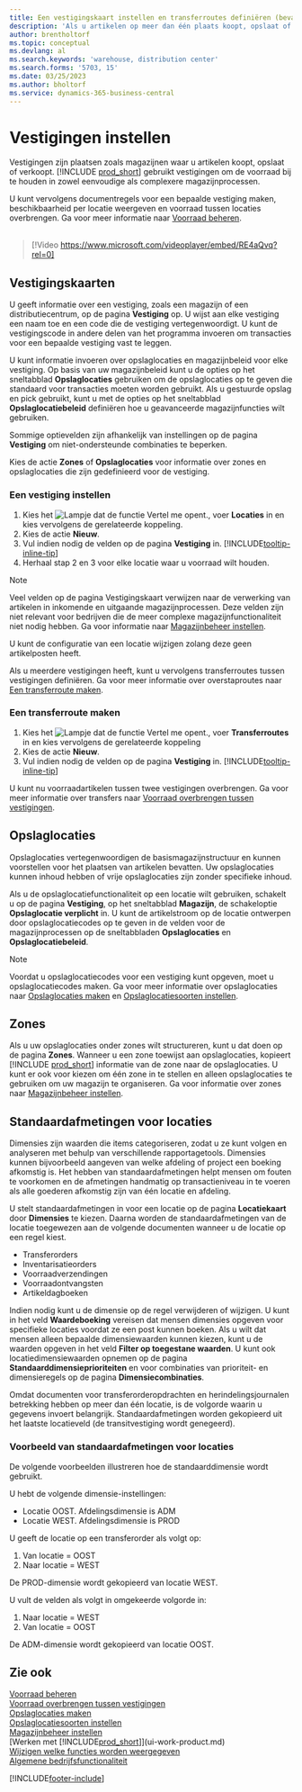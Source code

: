```yaml
---
title: Een vestigingskaart instellen en transferroutes definiëren (bevat video)
description: 'Als u artikelen op meer dan één plaats koopt, opslaat of verkoopt, kunt u elke plaats als een locatie instellen.'
author: brentholtorf
ms.topic: conceptual
ms.devlang: al
ms.search.keywords: 'warehouse, distribution center'
ms.search.forms: '5703, 15'
ms.date: 03/25/2023
ms.author: bholtorf
ms.service: dynamics-365-business-central
---
```

# Vestigingen instellen

Vestigingen zijn plaatsen zoals magazijnen waar u artikelen koopt, opslaat of verkoopt. [!INCLUDE [prod_short](includes/prod_short.md)] gebruikt vestigingen om de voorraad bij te houden in zowel eenvoudige als complexere magazijnprocessen.

U kunt vervolgens documentregels voor een bepaalde vestiging maken, beschikbaarheid per locatie weergeven en voorraad tussen locaties overbrengen. Ga voor meer informatie naar [Voorraad beheren](inventory-manage-inventory.md).
<br><br>  
  
> [!Video https://www.microsoft.com/videoplayer/embed/RE4aQvq?rel=0]

## Vestigingskaarten

U geeft informatie over een vestiging, zoals een magazijn of een distributiecentrum, op de pagina **Vestiging** op. U wijst aan elke vestiging een naam toe en een code die de vestiging vertegenwoordigt. U kunt de vestigingscode in andere delen van het programma invoeren om transacties voor een bepaalde vestiging vast te leggen.  

U kunt informatie invoeren over opslaglocaties en magazijnbeleid voor elke vestiging. Op basis van uw magazijnbeleid kunt u de opties op het sneltabblad **Opslaglocaties** gebruiken om de opslaglocaties op te geven die standaard voor transacties moeten worden gebruikt. Als u gestuurde opslag en pick gebruikt, kunt u met de opties op het sneltabblad **Opslaglocatiebeleid** definiëren hoe u geavanceerde magazijnfuncties wilt gebruiken.  

Sommige optievelden zijn afhankelijk van instellingen op de pagina **Vestiging** om niet-ondersteunde combinaties te beperken.  

Kies de actie **Zones** of **Opslaglocaties** voor informatie over zones en opslaglocaties die zijn gedefinieerd voor de vestiging.

### Een vestiging instellen

1. Kies het ![Lampje dat de functie Vertel me opent.](media/ui-search/search_small.png "Vertel me wat u wilt doen"), voer **Locaties** in en kies vervolgens de gerelateerde koppeling.
2. Kies de actie **Nieuw**.
3. Vul indien nodig de velden op de pagina **Vestiging** in. [!INCLUDE[tooltip-inline-tip](includes/tooltip-inline-tip_md.md)]
4. Herhaal stap 2 en 3 voor elke locatie waar u voorraad wilt houden.

> [!NOTE]  
> Veel velden op de pagina Vestigingskaart verwijzen naar de verwerking van artikelen in inkomende en uitgaande magazijnprocessen. Deze velden zijn niet relevant voor bedrijven die de meer complexe magazijnfunctionaliteit niet nodig hebben. Ga voor informatie naar [Magazijnbeheer instellen](warehouse-setup-warehouse.md).

U kunt de configuratie van een locatie wijzigen zolang deze geen artikelposten heeft.  

Als u meerdere vestigingen heeft, kunt u vervolgens transferroutes tussen vestigingen definiëren. Ga voor meer informatie over overstaproutes naar [Een transferroute maken](inventory-how-setup-locations.md#to-create-a-transfer-route).

### Een transferroute maken

1. Kies het ![Lampje dat de functie Vertel me opent.](media/ui-search/search_small.png "Vertel me wat u wilt doen"), voer **Transferroutes** in en kies vervolgens de gerelateerde koppeling
2. Kies de actie **Nieuw**.
4. Vul indien nodig de velden op de pagina **Vestiging** in. [!INCLUDE[tooltip-inline-tip](includes/tooltip-inline-tip_md.md)]

U kunt nu voorraadartikelen tussen twee vestigingen overbrengen. Ga voor meer informatie over transfers naar [Voorraad overbrengen tussen vestigingen](inventory-how-transfer-between-locations.md).

## Opslaglocaties

Opslaglocaties vertegenwoordigen de basismagazijnstructuur en kunnen voorstellen voor het plaatsen van artikelen bevatten. Uw opslaglocaties kunnen inhoud hebben of vrije opslaglocaties zijn zonder specifieke inhoud.

Als u de opslaglocatiefunctionaliteit op een locatie wilt gebruiken, schakelt u op de pagina **Vestiging**, op het sneltabblad **Magazijn**, de schakeloptie **Opslaglocatie verplicht** in. U kunt de artikelstroom op de locatie ontwerpen door opslaglocatiecodes op te geven in de velden voor de magazijnprocessen op de sneltabbladen **Opslaglocaties** en **Opslaglocatiebeleid**.

> [!NOTE]
> Voordat u opslaglocatiecodes voor een vestiging kunt opgeven, moet u opslaglocatiecodes maken. Ga voor meer informatie over opslaglocaties naar [Opslaglocaties maken](warehouse-how-to-create-individual-bins.md) en [Opslaglocatiesoorten instellen](warehouse-how-to-set-up-bin-types.md).  

## Zones

Als u uw opslaglocaties onder zones wilt structureren, kunt u dat doen op de pagina **Zones**. Wanneer u een zone toewijst aan opslaglocaties, kopieert [!INCLUDE [prod_short](includes/prod_short.md)] informatie van de zone naar de opslaglocaties. U kunt er ook voor kiezen om één zone in te stellen en alleen opslaglocaties te gebruiken om uw magazijn te organiseren. Ga voor informatie over zones naar [Magazijnbeheer instellen](warehouse-setup-warehouse.md).  

## Standaardafmetingen voor locaties

Dimensies zijn waarden die items categoriseren, zodat u ze kunt volgen en analyseren met behulp van verschillende rapportagetools. Dimensies kunnen bijvoorbeeld aangeven van welke afdeling of project een boeking afkomstig is. Het hebben van standaardafmetingen helpt mensen om fouten te voorkomen en de afmetingen handmatig op transactieniveau in te voeren als alle goederen afkomstig zijn van één locatie en afdeling.

U stelt standaardafmetingen in voor een locatie op de pagina **Locatiekaart** door **Dimensies** te kiezen. Daarna worden de standaardafmetingen van de locatie toegewezen aan de volgende documenten wanneer u de locatie op een regel kiest.

* Transferorders
* Inventarisatieorders
* Voorraadverzendingen
* Voorraadontvangsten
* Artikeldagboeken

Indien nodig kunt u de dimensie op de regel verwijderen of wijzigen. U kunt in het veld **Waardeboeking** vereisen dat mensen dimensies opgeven voor specifieke locaties voordat ze een post kunnen boeken. Als u wilt dat mensen alleen bepaalde dimensiewaarden kunnen kiezen, kunt u de waarden opgeven in het veld **Filter op toegestane waarden**. U kunt ook locatiedimensiewaarden opnemen op de pagina **Standaarddimensieprioriteiten** en voor combinaties van prioriteit- en dimensieregels op de pagina **Dimensiecombinaties**.

Omdat documenten voor transferorderopdrachten en herindelingsjournalen betrekking hebben op meer dan één locatie, is de volgorde waarin u gegevens invoert belangrijk. Standaardafmetingen worden gekopieerd uit het laatste locatieveld (de transitvestiging wordt genegeerd).

### Voorbeeld van standaardafmetingen voor locaties

De volgende voorbeelden illustreren hoe de standaarddimensie wordt gebruikt.

U hebt de volgende dimensie-instellingen:

* Locatie OOST. Afdelingsdimensie is ADM
* Locatie WEST. Afdelingsdimensie is PROD

U geeft de locatie op een transferorder als volgt op:

1. Van locatie = OOST
2. Naar locatie = WEST

De PROD-dimensie wordt gekopieerd van locatie WEST.

U vult de velden als volgt in omgekeerde volgorde in:

1. Naar locatie = WEST
2. Van locatie = OOST

De ADM-dimensie wordt gekopieerd van locatie OOST.

## Zie ook

[Voorraad beheren](inventory-manage-inventory.md)  
[Voorraad overbrengen tussen vestigingen](inventory-how-transfer-between-locations.md)  
[Opslaglocaties maken](warehouse-how-to-create-individual-bins.md)  
[Opslaglocatiesoorten instellen](warehouse-how-to-set-up-bin-types.md)  
[Magazijnbeheer instellen](warehouse-setup-warehouse.md)  
[Werken met [!INCLUDE[prod_short](includes/prod_short.md)]](ui-work-product.md)  
[Wijzigen welke functies worden weergegeven](ui-experiences.md)  
[Algemene bedrijfsfunctionaliteit](ui-across-business-areas.md)  

[!INCLUDE[footer-include](includes/footer-banner.md)]
